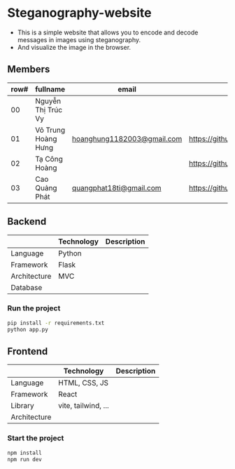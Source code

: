 # Steganography-website
- This is a simple website that allows you to encode and decode messages in images using steganography.
- And visualize the image in the browser.

## Members
| row# | fullname            | email                  | git|
|------| ------------------- | ------ | -------- | 
|00    | Nguyễn Thị Trúc Vy  |  | |
|01    | Võ Trung Hoàng Hưng | hoanghung1182003@gmail.com | https://github.com/HungBacktracking|
|02    | Tạ Công Hoàng | | https://github.com/gnaohne|
|03    | Cao Quảng Phát | quangphat18ti@gmail.com | https://github.com/quangphat18ti |

## Backend
|  | Technology | Description |
| --- | --- | --- |
|Language| Python | |
|Framework| Flask | |
|Architecture| MVC | |
|Database|  | |

### Run the project
```bash
pip install -r requirements.txt
python app.py
```

## Frontend
|  | Technology | Description |
| --- | --- | --- |
|Language| HTML, CSS, JS | |
|Framework| React | |
|Library| vite, tailwind, ... | |
|Architecture|  | |

### Start the project
```bash
npm install
npm run dev
```